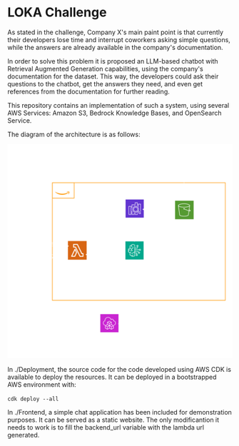 
# LOKA Challenge

As stated in the challenge, Company X's main paint point is that currently their developers lose time and interrupt coworkers asking simple questions, while the answers are already available in the company's documentation.

In order to solve this problem it is proposed an LLM-based chatbot with Retrieval Augmented Generation capabilities, using the company's documentation for the dataset. This way, the developers could ask their questions to the chatbot, get the answers they need, and even get references from the documentation for further reading.

This repository contains an implementation of such a system, using several AWS Services: Amazon S3, Bedrock Knowledge Bases, and OpenSearch Service.

The diagram of the architecture is as follows:

![diagram](diagram_export.svg)


In ./Deployment, the source code for the code developed using AWS CDK is available to deploy the resources. It can be deployed in a bootstrapped AWS environment with:

```cdk deploy --all```

In ./Frontend, a simple chat application has been included for demonstration purposes. It can be served as a static website. The only modificantion it needs to work is to fill the backend_url variable with the lambda url generated.
